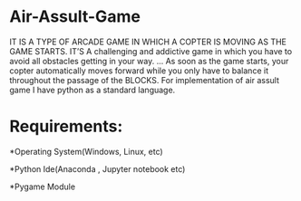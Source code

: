 # Air-Assult-Game
IT IS A TYPE OF ARCADE GAME IN WHICH A COPTER IS MOVING AS THE GAME STARTS. IT’S A challenging and addictive game in which you have to avoid all obstacles getting in your way. ... As soon as the game starts, your copter automatically moves forward while you only have to balance it throughout the passage of the BLOCKS.
For implementation of air assult game I have python as a standard language.

# Requirements:

*Operating System(Windows, Linux, etc)

*Python Ide(Anaconda , Jupyter notebook etc)

*Pygame Module


